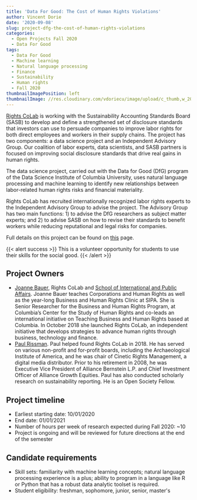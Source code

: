 ```yaml
---
title: 'Data For Good: The Cost of Human Rights Violations'
author: Vincent Dorie
date: '2020-09-08'
slug: project-dfg-the-cost-of-human-rights-violations
categories:
  - Open Projects Fall 2020
  - Data For Good
tags:
  - Data For Good
  - Machine learning
  - Natural language processing
  - Finance
  - Sustainability
  - Human rights
  - Fall 2020
thumbnailImagePosition: left
thumbnailImage: //res.cloudinary.com/vdoriecu/image/upload/c_thumb,w_200,g_face/v1589927386/cost_human_rights_2_c9o46s.png
---
```

[Rights CoLab](https://rightscolab.org) is working with the Sustainability Accounting Standards Board (SASB) to develop and define a strengthened set of disclosure standards that investors can use to persuade companies to improve labor rights for both direct employees and workers in their supply chains. The project has two components: a data science project and an Independent Advisory Group. Our coalition of labor experts, data scientists, and SASB partners is focused on improving social disclosure standards that drive real gains in human rights.

<!--more-->

The data science project, carried out with the Data for Good (DfG) program of the Data Science Institute of Columbia University, uses natural language processing and machine learning to identify new relationships between labor-related human rights risks and financial materiality.

Rights CoLab has recruited internationally recognized labor rights experts to the Independent Advisory Group to advise the project. The Advisory Group has two main functions: 1) to advise the DfG researchers as subject matter experts; and 2) to advise SASB on how to revise their standards to benefit workers while reducing reputational and legal risks for companies.

Full details on this project can be found on [this](https://rightscolab.org/harnessing-big-data-for-sasb-standards-to-improve-corporate-human-rights-practice-data-project-plan/) page.

{{< alert success >}}
This is a volunteer opportunity for students to use their skills for the social good.
{{< /alert >}}

## Project Owners
+ [Joanne Bauer](https://rightscolab.org/people/joanne-bauer-2/), Rights CoLab and [School of International and Public Affairs](https://sipa.columbia.edu/faculty-research/faculty-directory/joanne-bauer). Joanne Bauer teaches Corporations and Human Rights as well as the year-long Business and Human Rights Clinic at SIPA. She is Senior Researcher for the Business and Human Rights Program, at Columbia’s Center for the Study of Human Rights and co-leads an international initiative on Teaching Business and Human Rights based at Columbia. In October 2018 she launched Rights CoLab, an independent initiative that develops strategies to advance human rights through business, technology and finance.
+ [Paul Rissman](https://rightscolab.org/people/paul-rissman-2/). Paul helped found Rights CoLab in 2018. He has served on various non-profit and for-profit boards, including the Archaeological Institute of America, and he was chair of Cinetic Rights Management, a digital media distributor. Prior to his retirement in 2008, he was Executive Vice President of Alliance Bernstein L.P. and Chief Investment Officer of Alliance Growth Equities. Paul has also conducted scholarly research on sustainability reporting. He is an Open Society Fellow.

## Project timeline
+ Earliest starting date: 10/01/2020
+ End date: 01/01/2021
+ Number of hours per week of research expected during Fall 2020: ~10
+ Project is ongoing and will be reviewed for future directions at the end of the semester

## Candidate requirements
+ Skill sets: familiarity with machine learning concepts; natural language processing experience is a plus; ability to program in a language like R or Python that has a robust data analytic toolset is required.
+ Student eligibility: freshman, sophomore, junior, senior, master's

